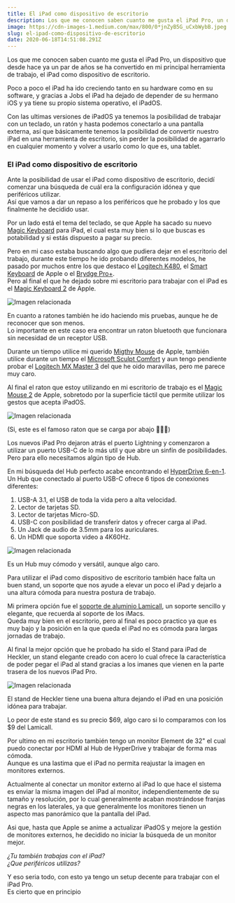 ```yaml
---
title: El iPad como dispositivo de escritorio
description: Los que me conocen saben cuanto me gusta el iPad Pro, un dispositivo que desde hace ya un par de años se ha convertido en mi principal…
image: https://cdn-images-1.medium.com/max/800/0*jnZyB5G_uCxbWybB.jpeg
slug: el-ipad-como-dispositivo-de-escritorio
date: 2020-06-18T14:51:08.291Z
---
```


Los que me conocen saben cuanto me gusta el iPad Pro, un dispositivo que desde hace ya un par de años se ha convertido en mi principal herramienta de trabajo, el iPad como dispositivo de escritorio.

Poco a poco el iPad ha ido creciendo tanto en su hardware como en su software, y gracias a Jobs el iPad ha dejado de depender de su hermano iOS y ya tiene su propio sistema operativo, el iPadOS.

Con las ultimas versiones de iPadOS ya tenemos la posibilidad de trabajar con un teclado, un ratón y hasta podemos conectarlo a una pantalla externa, así que básicamente tenemos la posibilidad de convertir nuestro iPad en una herramienta de escritorio, sin perder la posibilidad de agarrarlo en cualquier momento y volver a usarlo como lo que es, una tablet.

### El iPad como dispositivo de escritorio

Ante la posibilidad de usar el iPad como dispositivo de escritorio, decidí comenzar una búsqueda de cuál era la configuración idónea y que periféricos utilizar.  
Así que vamos a dar un repaso a los periféricos que he probado y los que finalmente he decidido usar.

Por un lado está el tema del teclado, se que Apple ha sacado su nuevo [Magic Keyboard](https://ajra.es/nuevo-magic-keyboard-para-el-ipad/) para iPad, el cual esta muy bien si lo que buscas es potabilidad y si estás dispuesto a pagar su precio.

Pero en mi caso estaba buscando algo que pudiera dejar en el escritorio del trabajo, durante este tiempo he ido probando diferentes modelos, he pasado por muchos entre los que destaco el [Logitech K480](https://www.logitech.com/en-us/product/11713), el [Smart Keyboard](https://www.apple.com/shop/product/MX3L2LL/A/smart-keyboard-for-ipad-7th-generation-and-ipad-air-3rd-generation-us-english) de Apple o el [Brydge Pro+](https://www.brydge.com/).  
Pero al final el que he dejado sobre mi escritorio para trabajar con el iPad es el [Magic Keyboard 2](https://www.apple.com/shop/product/MLA22LL/A/magic-keyboard-us-english) de Apple.

![Imagen relacionada](https://cdn-images-1.medium.com/max/800/0*wywHeUamxS279O-K.jpeg)

En cuanto a ratones también he ido haciendo mis pruebas, aunque he de reconocer que son menos.  
Lo importante en este caso era encontrar un raton bluetooth que funcionara sin necesidad de un receptor USB.

Durante un tiempo utilice mi querido [Migthy Mouse](https://www.amazon.com/Apple-Bluetooth-Wireless-Mighty-Mouse/dp/B000B6D39I) de Apple, también utilice durante un tiempo el [Microsoft Sculpt Comfort](https://www.microsoft.com/accessories/en-us/products/mice/sculpt-comfort-mouse/h3s-00003) y aun tengo pendiente probar el [Logitech MX Master 3](https://www.logitech.com/en-us/product/mx-master-3) del que he oido maravillas, pero me parece muy caro.

Al final el raton que estoy utilizando en mi escritorio de trabajo es el [Magic Mouse 2](https://www.apple.com/shop/product/MLA02LL/A/magic-mouse-2-silver?fnode=60325a2895b19a78c0c712f5c65032c15823a108f86dcb0c5b275ccfd1e4448a11fffe9ce7215cb0ab6882e5d640f25e94a230e3ea73fc8e3d64499d40ac5ffcb479264d415761cf399620532f96d42a07101134ccfc94d9eb2e0f065e467f6f) de Apple, sobretodo por la superficie táctil que permite utilizar los gestos que acepta iPadOS.

![Imagen relacionada](https://cdn-images-1.medium.com/max/800/0*-JTEjPTZb_zSAN7s.jpeg)

(Si, este es el famoso raton que se carga por abajo 🤦🏻‍♂️)

Los nuevos iPad Pro dejaron atrás el puerto Lightning y comenzaron a utilizar un puerto USB-C de lo más util y que abre un sinfín de posibilidades.  
Pero para ello necesitamos algún tipo de Hub.

En mi búsqueda del Hub perfecto acabe encontrando el [HyperDrive 6-en-1](https://www.hypershop.com/collections/hyperdrive/products/hyperdrive-6-in-1-hub-for-ipad-pro-2018?variant=19332717412414).  
Un Hub que conectado al puerto USB-C ofrece 6 tipos de conexiones diferentes:

1. USB-A 3.1, el USB de toda la vida pero a alta velocidad.
2. Lector de tarjetas SD.
3. Lector de tarjetas Micro-SD.
4. USB-C con posibilidad de transferir datos y ofrecer carga al iPad.
5. Un Jack de audio de 3.5mm para los auriculares.
6. Un HDMI que soporta video a 4K60Hz.

![Imagen relacionada](https://cdn-images-1.medium.com/max/800/0*aMf-ZFw6N2FL6tJR.png)

Es un Hub muy cómodo y versátil, aunque algo caro.

Para utilizar el iPad como dispositivo de escritorio también hace falta un buen stand, un soporte que nos ayude a elevar un poco el iPad y dejarlo a una altura cómoda para nuestra postura de trabajo.

Mi primera opción fue el [soporte de aluminio Lamicall](https://www.amazon.com/-/es/Tablet-Stand-Adjustable-Lamicall-Reader/dp/B01DBV1OKY/ref=sxts_sxwds-bia-wc-p13n1_0?__mk_es_US=%C3%85M%C3%85%C5%BD%C3%95%C3%91&crid=2Q4X4HTT25II9&cv_ct_cx=lamicall+stand+ipad&dchild=1&keywords=lamicall+stand+ipad&pd_rd_i=B01DBV1OKY&pd_rd_r=b5ab6c52-5d0b-4dbe-a16f-c74ecb6c450e&pd_rd_w=07vPp&pd_rd_wg=19Ed1&pf_rd_p=d027eaac-7531-45fe-a61e-20ae30db06de&pf_rd_r=NY3AGPHYN7Z3TVMHNNAG&psc=1&qid=1589432370&sprefix=Lamicall+stand+%2Caps%2C154&sr=1-1-70f7c15d-07d8-466a-b325-4be35d7258cc), un soporte sencillo y elegante, que recuerda al soporte de los iMacs.  
Queda muy bien en el escritorio, pero al final es poco practico ya que es muy bajo y la posición en la que queda el iPad no es cómoda para largas jornadas de trabajo.

Al final la mejor opción que he probado ha sido el Stand para iPad de Heckler, un stand elegante creado con acero lo cual ofrece la característica de poder pegar el iPad al stand gracias a los imanes que vienen en la parte trasera de los nuevos iPad Pro.

![Imagen relacionada](https://cdn-images-1.medium.com/max/800/0*7fnTDnBQyCH8eYyw.jpeg)

El stand de Heckler tiene una buena altura dejando el iPad en una posición idónea para trabajar.

Lo peor de este stand es su precio $69, algo caro si lo comparamos con los $9 del Lamicall.

Por ultimo en mi escritorio también tengo un monitor Element de 32" el cual puedo conectar por HDMI al Hub de HyperDrive y trabajar de forma mas cómoda.  
Aunque es una lastima que el iPad no permita reajustar la imagen en monitores externos.

Actualmente al conectar un monitor externo al iPad lo que hace el sistema es enviar la misma imagen del iPad al monitor, independientemente de su tamaño y resolución, por lo cual generalmente acaban mostrándose franjas negras en los laterales, ya que generalmente los monitores tienen un aspecto mas panorámico que la pantalla del iPad.

Asi que, hasta que Apple se anime a actualizar iPadOS y mejore la gestión de monitores externos, he decidido no iniciar la búsqueda de un monitor mejor.

*¿Tu también trabajas con el iPad?  
¿Que periféricos utilizas?*

Y eso seria todo, con esto ya tengo un setup decente para trabajar con el iPad Pro.  
Es cierto que en principio
